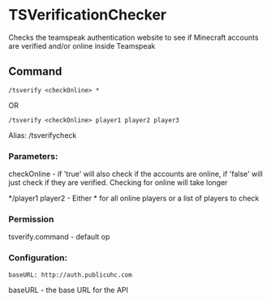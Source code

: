 TSVerificationChecker
=====================

Checks the teamspeak authentication website to see if Minecraft accounts are verified and/or online inside Teamspeak

Command
-------

`/tsverify <checkOnline> *`

OR 

`/tsverify <checkOnline> player1 player2 player3`

Alias: /tsverifycheck

### Parameters:

checkOnline - if 'true' will also check if the accounts are online, if 'false' will just check if they are verified. Checking for online will take longer

*/player1 player2 - Either * for all online players or a list of players to check

### Permission

tsverify.command - default op

### Configuration:

    baseURL: http://auth.publicuhc.com
    
baseURL - the base URL for the API